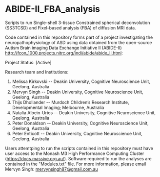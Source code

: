 # ABIDE-II_FBA_analysis

Scripts to run Single-shell 3-tissue Constrained spherical deconvolution (SS3TCSD) and Fixel-based analysis (FBA) of diffusion MRI data.

Code contained in this repository forms part of a project investigating the neuropathophysiology of ASD using data obtained from the open-source Autism Brain imaging Data Exchange Initiative II (ABIDE-II) http://fcon_1000.projects.nitrc.org/indi/abide/abide_II.html:

Project Status: [Active]

Research team and Institutions: 

1. Melissa Kirkovski -- Deakin University, Cognitive Neuroscience Unit, Geelong, Australia
2. Mervyn Singh -- Deakin University, Cognitive Neuroscience Unit, Geelong, Australia
3. Thijs Dhollander -- Murdoch Children’s Research Institute, Developmental Imaging; Melbourne, Australia
4. Natalia Albein-Urios -- Deakin University, Cognitive Neuroscience Unit, Geelong, Australia
5. Peter Donaldson -- Deakin University, Cognitive Neuroscience Unit, Geelong, Australia
6. Peter Enticott -- Deakin University, Cognitive Neuroscience Unit, Geelong, Australia

Users attemtping to run the scripts contained in this repository must have user access to the Monash M3 High Performance Computing Cluster (https://docs.massive.org.au/). Software required to run the analyses are contained in the "Modules.txt" file. For more information, please email Mervyn Singh: mervynsingh87@gmail.com.au


